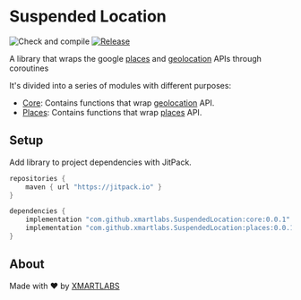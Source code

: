 # Suspended Location
![Check and compile](https://github.com/xmartlabs/SuspendedLocation/workflows/Run%20lints%20and%20compile/badge.svg?branch=master)
[![Release](https://jitpack.io/v/xmartlabs/AndroidSwissKnife.svg)](https://jitpack.io/#xmartlabs/SuspendedLocation:0.0.1)

A library that wraps the google [places](https://developers.google.com/places/android-sdk/overview) and [geolocation](https://developers.google.com/android/reference/com/google/android/gms/location/package-summary) APIs through coroutines

It's divided into a series of modules with different purposes:
- [Core](/core): Contains functions that wrap [geolocation](https://developers.google.com/android/reference/com/google/android/gms/location/package-summary) API.
- [Places](/places): Contains functions that wrap [places](https://developers.google.com/places/android-sdk/overview) API.

## Setup
Add library to project dependencies with JitPack.

```groovy
repositories {
    maven { url "https://jitpack.io" }
}

dependencies {
    implementation "com.github.xmartlabs.SuspendedLocation:core:0.0.1"
    implementation "com.github.xmartlabs.SuspendedLocation:places:0.0.1"
}
```

## About
Made with ❤️ by [XMARTLABS](http://xmartlabs.com)
